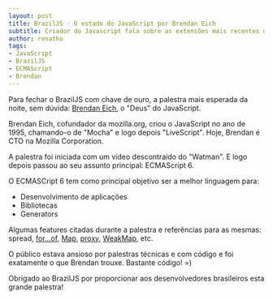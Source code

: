 ```yaml
---
layout: post
title: BrazilJS - O estado do JavaScript por Brendan Eich
subtitle: Criador do Javascript fala sobre as extensões mais recentes da linguagem que estão sendo padronizadas como ES6
author: renatho
tags:
- JavaScript
- BrazilJS
- ECMAScript
- Brendan
---
```

Para fechar o BrazilJS com chave de ouro, a palestra mais esperada da noite, sem dúvida: [Brendan Eich](http://en.wikipedia.org/wiki/Brendan_Eich), o "Deus" do JavaScript.

Brendan Eich, cofundador da mozilla.org, criou o JavaScript no ano de 1995, chamando-o de "Mocha" e logo depois "LiveScript". Hoje, Brendan é CTO na Mozilla Corporation.

A palestra foi iniciada com um vídeo descontraído do "Watman". E logo depois passou ao seu assunto principal: ECMAScript 6.

O ECMASCript 6 tem como principal objetivo ser a melhor linguagem para:

* Desenvolvimento de aplicações
* Bibliotecas
* Generators

Algumas features citadas durante a palestra e referências para as mesmas: spread, [for...of](https://developer.mozilla.org/en-US/docs/JavaScript/Reference/Statements/for...of), [Map](https://developer.mozilla.org/en-US/docs/JavaScript/Reference/Global_Objects/Map), [proxy](https://developer.mozilla.org/en-US/docs/JavaScript/Reference/Global_Objects/Proxy), [WeakMap](https://developer.mozilla.org/en-US/docs/JavaScript/Reference/Global_Objects/WeakMap), etc.

O público estava ansioso por palestras técnicas e com código e foi exatamente o que Brendan trouxe. Bastante código! =)

Obrigado ao BrazilJS por proporcionar aos desenvolvedores brasileiros esta grande palestra!